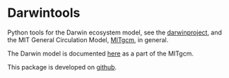 # Darwintools

Python tools for the Darwin ecosystem model, see the
[darwinproject](https://darwinproject.mit.edu/), and the
MIT General Circulation Model, [MITgcm](http://mitgcm.org), in general.

The Darwin model is documented
[here](http://darwin3.rtfd.io/en/latest/phys_pkgs/darwin.html)
as a part of the MITgcm.

This package is developed on [github](https://github.com/jahn/darwintools).
